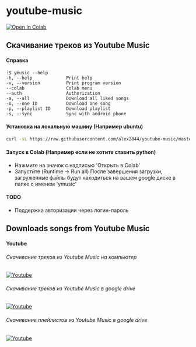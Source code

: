 # youtube-music

[![Open In Colab](https://colab.research.google.com/assets/colab-badge.svg)](https://colab.research.google.com/github/alex2844/youtube-music/blob/master/ymusic.ipynb 'Open In Colab')

## Скачивание треков из Youtube Music

#### Справка
```
:$ ymusic --help
-h, --help             Print help
-v, --version          Print program version
--colab                Colab menu
--auth                 Authorization
-a, --all              Download all liked songs
-o, --one ID           Download one song
-p, --playlist ID      Download playlist
-s, --sync             Sync with android phone
```

#### Установка на локальную машину (Например ubuntu)
```bash
curl -sL https://raw.githubusercontent.com/alex2844/youtube-music/master/install.sh | sudo -E bash -
```

#### Запуск в Colab (Например если не хотите ставить python)
* Нажмите на значок с надписью 'Открыть в Colab'
* Запустите (Runtime -> Run all)
После завершения загрузки, загруженные файлы будут находиться на вашем google диске в папке с именем 'ymusic'

#### TODO
* Поддержка авторизации через логин-пароль

## Downloads songs from Youtube Music

#### Youtube
###### Скачивание треков из Youtube Music на компьютер
[![Youtube](https://img.youtube.com/vi/9d4cW0MACXA/0.jpg)](https://www.youtube.com/watch?v=9d4cW0MACXA 'Youtube: Скачивание треков из Youtube Music на компьютер')
###### Скачивание треков из Youtube Music в google drive
[![Youtube](https://img.youtube.com/vi/k6GZlTG5RFI/0.jpg)](https://www.youtube.com/watch?v=k6GZlTG5RFI 'Youtube: Скачивание треков из Youtube Music в google drive')
###### Скачивание плейлистов из Youtube Music в google drive
[![Youtube](https://img.youtube.com/vi/L02LzD5rAXg/0.jpg)](https://www.youtube.com/watch?v=L02LzD5rAXg 'Youtube: Скачивание плейлистов из Youtube Music в google drive')
